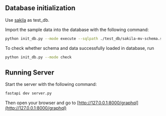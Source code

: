 ## Database initialization
Use [sakila](https://dev.mysql.com/doc/sakila/en/) as test_db.

Import the sample data into the database with the following command:

```bash
python init_db.py --mode execute --sqlpath ./test_db/sakila-mv-schema.sql # sakila-mv-data.sql
```
To check whether schema and data successfully loaded in database, run
```bash
python init_db.py --mode check
```

## Running Server 
Start the server with the following command:

```bash
fastapi dev server.py
```

Then open your browser and go to [http://127.0.0.1:8000/graphql](http://127.0.0.1:8000/graphql)